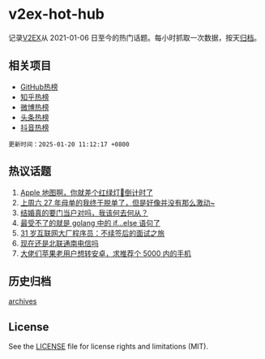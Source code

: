 # v2ex-hot-hub

 记录[V2EX](https://www.v2ex.com/)从 2021-01-06 日至今的热门话题。每小时抓取一次数据，按天[归档](archives)。
 
 ## 相关项目

- [GitHub热榜](https://github.com/lonnyzhang423/github-hot-hub)
- [知乎热榜](https://github.com/lonnyzhang423/zhihu-hot-hub)
- [微博热榜](https://github.com/lonnyzhang423/weibo-hot-hub)
- [头条热榜](https://github.com/lonnyzhang423/toutiao-hot-hub)
- [抖音热榜](https://github.com/lonnyzhang423/douyin-hot-hub)


 `更新时间：2025-01-20 11:12:17 +0800`

## 热议话题

1. [Apple 地图啊，你就差个红绿灯🚥倒计时了](https://www.v2ex.com/t/1106202)
1. [上周六 27 年母单的我终于脱单了，但是好像并没有那么激动~](https://www.v2ex.com/t/1106352)
1. [结婚真的要门当户对吗，我该何去何从？](https://www.v2ex.com/t/1106344)
1. [最受不了的就是 golang 中的 if...else 语句了](https://www.v2ex.com/t/1106223)
1. [31 岁互联网大厂程序员：不续签后的面试之旅](https://www.v2ex.com/t/1106214)
1. [现在还是北联通南电信吗](https://www.v2ex.com/t/1106258)
1. [大佬们苹果老用户想转安卓，求推荐个 5000 内的手机](https://www.v2ex.com/t/1106195)

## 历史归档

[archives](archives)

## License

See the [LICENSE](LICENSE) file for license rights and limitations (MIT).
